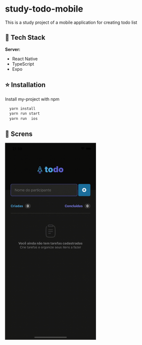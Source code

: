 # study-todo-mobile

This is a study project of a mobile application for creating todo list

## 📘 Tech Stack

**Server:**

- React Native
- TypeScript
- Expo

## ⭐ Installation

Install my-project with npm

```bash
  yarn install
  yarn run start
  yarn run  ios
```

## 📸 Screns

<p align="left">
  <img src=".github/gifs/screen-iphone.gif" alt="GIF" width="300px" />
</p>
